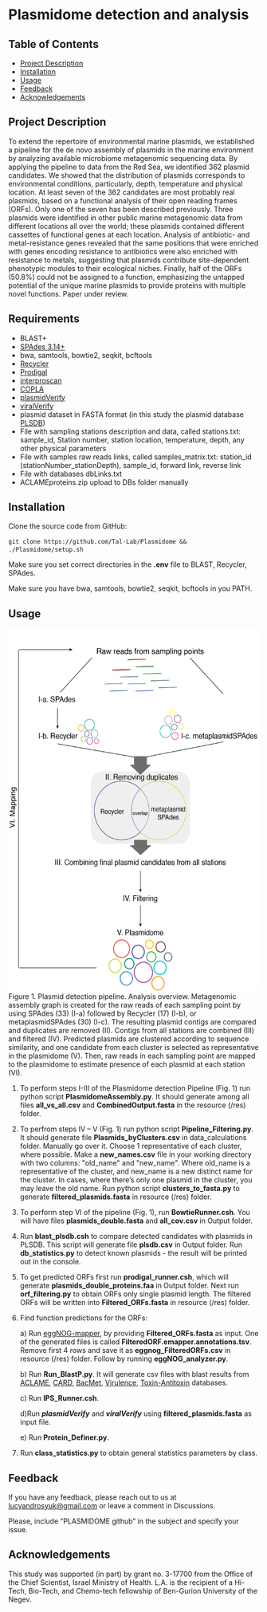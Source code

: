 # Plasmidome detection and analysis

## Table of Contents

- [Project Description](#project-description)
- [Installation](#installation)
- [Usage](#usage)
- [Feedback](#contributing)
- [Acknowledgements](#license)

## Project Description

To extend the repertoire of environmental marine plasmids, we established a pipeline for the de novo assembly of plasmids in the marine environment by analyzing available microbiome metagenomic sequencing data. By applying the pipeline to data from the Red Sea, we identified 362 plasmid candidates. We showed that the distribution of plasmids corresponds to environmental conditions, particularly, depth, temperature and physical location. At least seven of the 362 candidates are most probably real plasmids, based on a functional analysis of their open reading frames (ORFs). Only one of the seven has been described previously. Three plasmids were identified in other public marine metagenomic data from different locations all over the world; these plasmids contained different cassettes of functional genes at each location. Analysis of antibiotic- and metal-resistance genes revealed that the same positions that were enriched with genes encoding resistance to antibiotics were also enriched with resistance to metals, suggesting that plasmids contribute site-dependent phenotypic modules to their ecological niches. Finally, half of the ORFs (50.8%) could not be assigned to a function, emphasizing the untapped potential of the unique marine plasmids to provide proteins with multiple novel functions. Paper under review.

## Requirements

- BLAST+ 
- <a href="https://github.com/ablab/spades">SPAdes 3.14+</a>
- bwa, samtools, bowtie2, seqkit, bcftools
- <a href="https://github.com/Shamir-Lab/Recycler">Recycler</a>
- <a href="https://github.com/hyattpd/Prodigal">Prodigal</a>
- <a href="https://github.com/ebi-pf-team/interproscan">interproscan</a>
- <a href="https://github.com/santirdnd/COPLA">COPLA</a> 
- <a href="https://github.com/ablab/plasmidVerify">plasmidVerify</a> 
- <a href="https://github.com/ablab/viralVerify">viralVerify</a> 
- plasmid dataset in FASTA format (in this study the plasmid database <a href="https://ccb-microbe.cs.uni-saarland.de/plsdb">PLSDB</a>)
- File with sampling stations description and data, called stations.txt: 
sample_id, Station number, station location, temperature, depth, any other physical parameters 
- File with samples raw reads links, called samples_matrix.txt: 
station_id (stationNumber_stationDepth), sample_id, forward link, reverse link
- File with databases dbLinks.txt
- ACLAMEproteins.zip upload to DBs folder manually

## Installation

Clone the source code from GitHub:

```
git clone https://github.com/Tal-Lab/Plasmidome && ./Plasmidome/setup.sh
```

Make sure you set correct directories in the <b>.env</b> file to BLAST, Recycler, SPAdes. 

Make sure you have bwa, samtools, bowtie2, seqkit, bcftools in you PATH. 

## Usage
<img src="Figure1_Pipeline.png">Figure 1. Plasmid detection pipeline. Analysis overview. Metagenomic assembly graph is created for the raw reads of each sampling point by using  SPAdes (33) (I-a) followed by Recycler (17) (I-b), or metaplasmidSPAdes (30) (I-c). The resulting plasmid contigs are compared and duplicates are removed (II). Contigs from all stations are combined (III) and filtered (IV). Predicted plasmids are clustered according to sequence similarity, and one candidate from each cluster is selected as representative in the plasmidome (V). Then, raw reads in each sampling point are mapped to the plasmidome to estimate presence of each plasmid at each station (VI). </img>

1. To perform steps I-III of the Plasmidome detection Pipeline (Fig. 1) run python script **PlasmidomeAssembly.py**.
It should generate among all files **all_vs_all.csv** and **CombinedOutput.fasta** in the resource (/res) folder.

2. To perfrom steps IV – V (Fig. 1) run python script **Pipeline_Filtering.py**. It should generate file **Plasmids_byClusters.csv** in data_calculations folder. Manually go over it. Choose 1 representative of each cluster, where possible. Make a **new_names.csv** file in your working directory with two columns: "old_name" and "new_name". Where old_name is a representative of the cluster, and new_name is a new distinct name for the cluster. In cases, where there’s only one plasmid in the cluster, you may leave the old name. 
Run python script **clusters_to_fasta.py** to generate **filtered_plasmids.fasta** in resource (/res) folder. 

3. To perform step VI of the pipeline (Fig. 1), run **BowtieRunner.csh**. You will have files **plasmids_double.fasta** and **all_cov.csv** in Output folder.

4. Run **blast_plsdb.csh** to compare detected candidates with plasmids in PLSDB. This script will generate file **plsdb.csv** in Output folder. Run **db_statistics.py** to detect known plasmids - the result will be printed out in the console. 

5. To get predicted ORFs first run **prodigal_runner.csh**, which will generate **plasmids_double_proteins.faa** in Output folder. Next run <b>orf_filtering.py</b> to obtain ORFs only single plasmid length. The filtered ORFs will be written into **Filtered_ORFs.fasta** in resource (/res) folder.
6. Find function predictions for the ORFs:

   a) Run <a href="http://eggnog-mapper.embl.de/">eggNOG-mapper</a>, by providing  **Filtered_ORFs.fasta** as input. One of the generated files is called **FilteredORF.emapper.annotations.tsv**. Remove first 4 rows and save it as **eggnog_FilteredORFs.csv** in resource (/res) folder. Follow by running **eggNOG_analyzer.py**. 
   
   b) Run **Run_BlastP.py**. It will generate csv files with blast results from <a href="https://pubmed.ncbi.nlm.nih.gov/19933762/">ACLAME</a>, <a href="https://card.mcmaster.ca/">CARD</a>, <a href="http://bacmet.biomedicine.gu.se/">BacMet</a>, <a href="http://www.mgc.ac.cn/VFs/main.htm">Virulence</a>, <a href="https://www.hsls.pitt.edu/obrc/index.php?page=URL20110321220611">Toxin-Antitoxin</a> databases. 
      
   c) Run **IPS_Runner.csh**.

   d)Run **_plasmidVerify_** and **_viralVerify_** using **filtered_plasmids.fasta** as input file. 

   e) Run **Protein_Definer.py**.

7. Run **class_statistics.py** to obtain general statistics parameters by class.

## Feedback

If you have any feedback, please reach out to us at lucyandrosyuk@gmail.com or leave a comment in Discussions.

Please, include “PLASMIDOME github” in the subject and specify your issue.

## Acknowledgements

This study was supported (in part) by grant no. 3-17700 from the Office of the Chief Scientist, Israel Ministry of Health. L.A. is the recipient of a Hi-Tech, Bio-Tech, and Chemo-tech fellowship of Ben-Gurion University of the Negev.